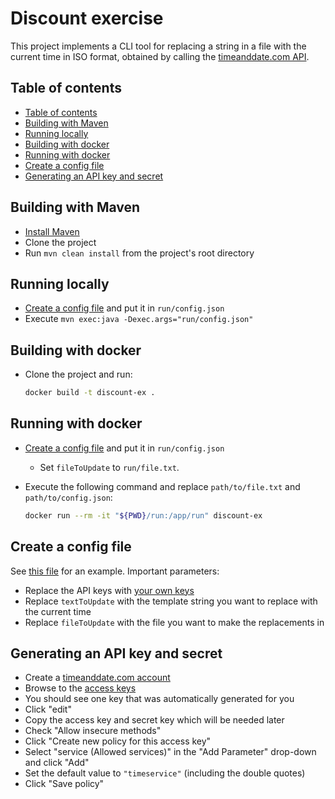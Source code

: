 # Discount exercise

This project implements a CLI tool for replacing a string in a file with the current time in ISO format, obtained by calling the [timeanddate.com API](https://dev.timeanddate.com/).

## Table of contents

- [Table of contents](#table-of-contents)
- [Building with Maven](#building-with-maven)
- [Running locally](#running-locally)
- [Building with docker](#building-with-docker)
- [Running with docker](#running-with-docker)
- [Create a config file](#create-a-config-file)
- [Generating an API key and secret](#generating-an-api-key-and-secret)

## Building with Maven

- [Install Maven](https://maven.apache.org/install.html)
- Clone the project
- Run `mvn clean install` from the project's root directory

## Running locally

- [Create a config file](#create-a-config-file) and put it in `run/config.json`
- Execute `mvn exec:java -Dexec.args="run/config.json"`

## Building with docker

- Clone the project and run:

  ```sh
  docker build -t discount-ex .
  ```

## Running with docker

- [Create a config file](#create-a-config-file) and put it in `run/config.json`
  - Set `fileToUpdate` to `run/file.txt`.
- Execute the following command and replace `path/to/file.txt` and `path/to/config.json`:

  ```sh
  docker run --rm -it "${PWD}/run:/app/run" discount-ex
  ```

## Create a config file

See [this file](./config_example.json) for an example. Important parameters:
- Replace the API keys with [your own keys](#generating-an-api-key-and-secret)
- Replace `textToUpdate` with the template string you want to replace with the current time
- Replace `fileToUpdate` with the file you want to make the replacements in

## Generating an API key and secret

- Create a [timeanddate.com account](https://dev.timeanddate.com/account)
- Browse to the [access keys](https://dev.timeanddate.com/account/accesskey)
- You should see one key that was automatically generated for you 
- Click "edit"
- Copy the access key and secret key which will be needed later
- Check "Allow insecure methods"
- Click "Create new policy for this access key"
- Select "service (Allowed services)" in the "Add Parameter" drop-down and click "Add"
- Set the default value to `"timeservice"` (including the double quotes)
- Click "Save policy"
